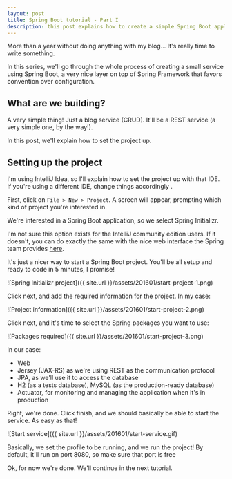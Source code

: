 ```yaml
---
layout: post
title: Spring Boot tutorial - Part I
description: this post explains how to create a simple Spring Boot application (a small service)
---
```


More than a year without doing anything with my blog... It's really time to write something.

In this series, we'll go through the whole process of creating a small service using Spring Boot, a very nice layer on top of Spring Framework that favors convention over configuration.

## What are we building?

A very simple thing! Just a blog service (CRUD). It'll be a REST service (a very simple one, by the way!).

In this post, we'll explain how to set the project up.

## Setting up the project

I'm using IntelliJ Idea, so I'll explain how to set the project up with that IDE. If you're using a different IDE, change things accordingly <i class="em em-smile"></i>.

First, click on `File > New > Project`. A screen will appear, prompting which kind of project you're interested in.

We're interested in a Spring Boot application, so we select Spring Initializr.

I'm not sure this option exists for the IntelliJ community edition users. If it doesn't, you can do exactly the same with the nice web interface the Spring team provides [here](https://start.spring.io/).

It's just a nicer way to start a Spring Boot project. You'll be all setup and ready to code in 5 minutes, I promise!

![Spring Initializr project]({{ site.url }}/assets/201601/start-project-1.png)

Click next, and add the required information for the project. In my case:

![Project information]({{ site.url }}/assets/201601/start-project-2.png)

Click next, and it's time to select the Spring packages you want to use:

![Packages required]({{ site.url }}/assets/201601/start-project-3.png)

In our case:

* Web
* Jersey (JAX-RS) as we're using REST as the communication protocol
* JPA, as we'll use it to access the database
* H2 (as a tests database), MySQL (as the production-ready database)
* Actuator, for monitoring and managing the application when it's in production

Right, we're done. Click finish, and we should basically be able to start the service. As easy as that!

![Start service]({{ site.url }}/assets/201601/start-service.gif)

Basically, we set the profile to be running, and we run the project! By default, it'll run on port 8080, so make sure that port is free <i class="em em-smile"></i>

Ok, for now we're done. We'll continue in the next tutorial.
